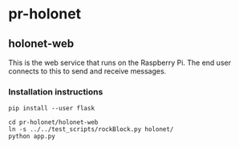# pr-holonet

## holonet-web

This is the web service that runs on the Raspberry Pi.  The end user
connects to this to send and receive messages.

### Installation instructions

```
pip install --user flask

cd pr-holonet/holonet-web
ln -s ../../test_scripts/rockBlock.py holonet/
python app.py
```

